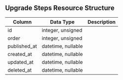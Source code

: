 ## Upgrade Steps Resource Structure

| Column | Data Type | Description |
| ------ | --------- | ----------- |
| id | integer, unsigned |  |
| order | integer, unsigned |  |
| published_at | datetime, nullable |  |
| created_at | datetime, nullable |  |
| updated_at | datetime, nullable |  |
| deleted_at | datetime, nullable |  |

